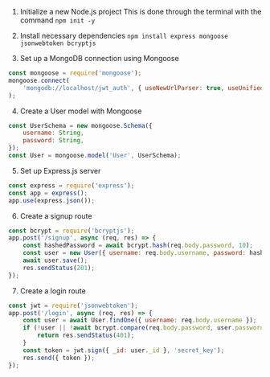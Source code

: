 1. Initialize a new Node.js project
This is done through the terminal with the command `npm init -y`

2. Install necessary dependencies
`npm install express mongoose jsonwebtoken bcryptjs`

3. Set up a MongoDB connection using Mongoose

```js
const mongoose = require('mongoose');
mongoose.connect(
    'mongodb://localhost/jwt_auth', { useNewUrlParser: true, useUnifiedTopology: true }
);
```

4. Create a User model with Mongoose

```js
const UserSchema = new mongoose.Schema({
    username: String,
    password: String,
});
const User = mongoose.model('User', UserSchema);
```

5. Set up Express.js server

```js
const express = require('express');
const app = express();
app.use(express.json());
```

6. Create a signup route

```js
const bcrypt = require('bcryptjs');
app.post('/signup', async (req, res) => {
    const hashedPassword = await bcrypt.hash(req.body.password, 10);
    const user = new User({ username: req.body.username, password: hashedPassword });
    await user.save();
    res.sendStatus(201);
});
```


7. Create a login route

```js
const jwt = require('jsonwebtoken');
app.post('/login', async (req, res) => {
    const user = await User.findOne({ username: req.body.username });
    if (!user || !await bcrypt.compare(req.body.password, user.password)) {
        return res.sendStatus(401);
    }
    const token = jwt.sign({ _id: user._id }, 'secret_key');
    res.send({ token });
});